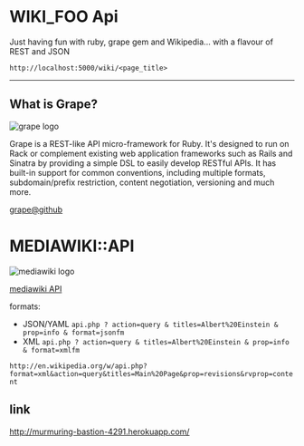 # WIKI_FOO Api

Just having fun with ruby, grape gem and Wikipedia... with a flavour of REST and JSON

`http://localhost:5000/wiki/<page_title>`

---

## What is Grape?

![grape logo](https://github.com/intridea/grape/wiki/grape_logo.png)

Grape is a REST-like API micro-framework for Ruby. It's designed to run on Rack
or complement existing web application frameworks such as Rails and Sinatra by
providing a simple DSL to easily develop RESTful APIs. It has built-in support
for common conventions, including multiple formats, subdomain/prefix restriction,
content negotiation, versioning and much more.

[grape@github](https://github.com/intridea/grape)

# MEDIAWIKI::API

![mediawiki logo](http://upload.wikimedia.org/wikipedia/commons/1/1c/MediaWiki_logo.png)

[mediawiki API](http://www.mediawiki.org/wiki/API:Main_page)

formats: 

* JSON/YAML
  `api.php ? action=query & titles=Albert%20Einstein & prop=info & format=jsonfm`
* XML
  `api.php ? action=query & titles=Albert%20Einstein & prop=info & format=xmlfm`

`http://en.wikipedia.org/w/api.php?format=xml&action=query&titles=Main%20Page&prop=revisions&rvprop=content`

## link

http://murmuring-bastion-4291.herokuapp.com/
